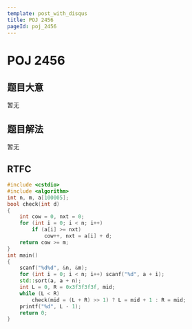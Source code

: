 ```yaml
---
template: post_with_disqus
title: POJ 2456
pageId: poj_2456
---
```


# POJ 2456
<span id="poem"></span><script>$(function(){$.ajax('/api/poem?rnd='+Date.now()+Math.random()).done(function(data){$('#poem').text(data);});});</script>
## 题目大意
暂无

## 题目解法
暂无

## RTFC

```cpp
#include <cstdio>
#include <algorithm>
int n, m, a[100005];
bool check(int d)
{
    int cow = 0, nxt = 0;
    for (int i = 0; i < n; i++)
        if (a[i] >= nxt)
            cow++, nxt = a[i] + d;
    return cow >= m;
}
int main()
{
    scanf("%d%d", &n, &m);
    for (int i = 0; i < n; i++) scanf("%d", a + i);
    std::sort(a, a + n);
    int L = 0, R = 0x3f3f3f3f, mid;
    while (L < R)
        check(mid = (L + R) >> 1) ? L = mid + 1 : R = mid;
    printf("%d", L - 1);
    return 0;
}
```
<div id="__comment"></div>
